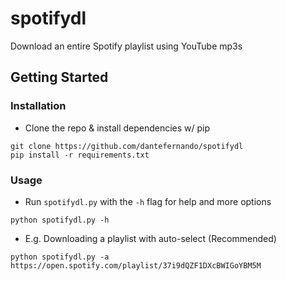 # spotifydl
Download an entire Spotify playlist using YouTube mp3s


## Getting Started

### Installation

- Clone the repo & install dependencies w/ pip 
```
git clone https://github.com/dantefernando/spotifydl
pip install -r requirements.txt
```


### Usage

- Run `spotifydl.py` with the `-h` flag for help and more options
```
python spotifydl.py -h
```

- E.g. Downloading a playlist with auto-select (Recommended)
```
python spotifydl.py -a https://open.spotify.com/playlist/37i9dQZF1DXcBWIGoYBM5M
```
